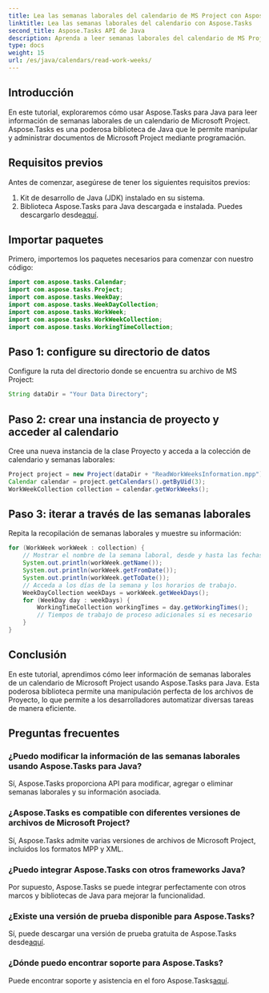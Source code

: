 ```yaml
---
title: Lea las semanas laborales del calendario de MS Project con Aspose.Tasks
linktitle: Lea las semanas laborales del calendario con Aspose.Tasks
second_title: Aspose.Tasks API de Java
description: Aprenda a leer semanas laborales del calendario de MS Project usando Aspose.Tasks para Java. Obtenga instrucciones paso a paso en este completo tutorial.
type: docs
weight: 15
url: /es/java/calendars/read-work-weeks/
---
```

## Introducción
En este tutorial, exploraremos cómo usar Aspose.Tasks para Java para leer información de semanas laborales de un calendario de Microsoft Project. Aspose.Tasks es una poderosa biblioteca de Java que le permite manipular y administrar documentos de Microsoft Project mediante programación.
## Requisitos previos
Antes de comenzar, asegúrese de tener los siguientes requisitos previos:
1. Kit de desarrollo de Java (JDK) instalado en su sistema.
2.  Biblioteca Aspose.Tasks para Java descargada e instalada. Puedes descargarlo desde[aquí](https://releases.aspose.com/tasks/java/).
## Importar paquetes
Primero, importemos los paquetes necesarios para comenzar con nuestro código:
```java
import com.aspose.tasks.Calendar;
import com.aspose.tasks.Project;
import com.aspose.tasks.WeekDay;
import com.aspose.tasks.WeekDayCollection;
import com.aspose.tasks.WorkWeek;
import com.aspose.tasks.WorkWeekCollection;
import com.aspose.tasks.WorkingTimeCollection;
```
## Paso 1: configure su directorio de datos
Configure la ruta del directorio donde se encuentra su archivo de MS Project:
```java
String dataDir = "Your Data Directory";
```
## Paso 2: crear una instancia de proyecto y acceder al calendario
Cree una nueva instancia de la clase Proyecto y acceda a la colección de calendario y semanas laborales:
```java
Project project = new Project(dataDir + "ReadWorkWeeksInformation.mpp");
Calendar calendar = project.getCalendars().getByUid(3);
WorkWeekCollection collection = calendar.getWorkWeeks();
```
## Paso 3: iterar a través de las semanas laborales
Repita la recopilación de semanas laborales y muestre su información:
```java
for (WorkWeek workWeek : collection) {
    // Mostrar el nombre de la semana laboral, desde y hasta las fechas
    System.out.println(workWeek.getName());
    System.out.println(workWeek.getFromDate());
    System.out.println(workWeek.getToDate());
    // Acceda a los días de la semana y los horarios de trabajo.
    WeekDayCollection weekDays = workWeek.getWeekDays();
    for (WeekDay day : weekDays) {
        WorkingTimeCollection workingTimes = day.getWorkingTimes();
        // Tiempos de trabajo de proceso adicionales si es necesario
    }
}
```
## Conclusión
En este tutorial, aprendimos cómo leer información de semanas laborales de un calendario de Microsoft Project usando Aspose.Tasks para Java. Esta poderosa biblioteca permite una manipulación perfecta de los archivos de Proyecto, lo que permite a los desarrolladores automatizar diversas tareas de manera eficiente.
## Preguntas frecuentes
### ¿Puedo modificar la información de las semanas laborales usando Aspose.Tasks para Java?
Sí, Aspose.Tasks proporciona API para modificar, agregar o eliminar semanas laborales y su información asociada.
### ¿Aspose.Tasks es compatible con diferentes versiones de archivos de Microsoft Project?
Sí, Aspose.Tasks admite varias versiones de archivos de Microsoft Project, incluidos los formatos MPP y XML.
### ¿Puedo integrar Aspose.Tasks con otros frameworks Java?
Por supuesto, Aspose.Tasks se puede integrar perfectamente con otros marcos y bibliotecas de Java para mejorar la funcionalidad.
### ¿Existe una versión de prueba disponible para Aspose.Tasks?
 Sí, puede descargar una versión de prueba gratuita de Aspose.Tasks desde[aquí](https://releases.aspose.com/).
### ¿Dónde puedo encontrar soporte para Aspose.Tasks?
Puede encontrar soporte y asistencia en el foro Aspose.Tasks[aquí](https://forum.aspose.com/c/tasks/15).